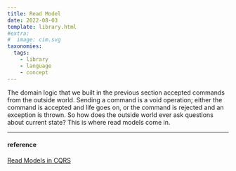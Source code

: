 ```yaml
---
title: Read Model
date: 2022-08-03
template: library.html
#extra:
#  image: cim.svg
taxonomies:
  tags:
    - library
    - language
    - concept
---
```

The domain logic that we built in the previous section accepted commands from the outside world. Sending a command is a void operation; either the command is accepted and life goes on, or the command is rejected and an exception is thrown. So how does the outside world ever ask questions about current state? This is where read models come in.


---
#### reference

[Read Models in CQRS](https://www.cqrs.nu/tutorial/cs/03-read-models)